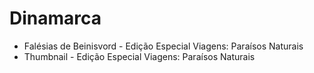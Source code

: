 # Dinamarca

* Falésias de Beinisvord - Edição Especial Viagens: Paraísos Naturais
* Thumbnail - Edição Especial Viagens: Paraísos Naturais
 